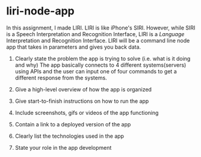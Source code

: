 # liri-node-app
In this assignment, I made LIRI. LIRI is like iPhone's SIRI. However, while SIRI is a Speech Interpretation and Recognition Interface, LIRI is a _Language_ Interpretation and Recognition Interface. LIRI will be a command line node app that takes in parameters and gives you back data.


1. Clearly state the problem the app is trying to solve (i.e. what is it doing and why)
The app basically connects to 4 different systems(servers) using APIs and the user can input one of four commands to get a different response from the systems.

2. Give a high-level overview of how the app is organized


3. Give start-to-finish instructions on how to run the app

4. Include screenshots, gifs or videos of the app functioning

5. Contain a link to a deployed version of the app

6. Clearly list the technologies used in the app

7. State your role in the app development
